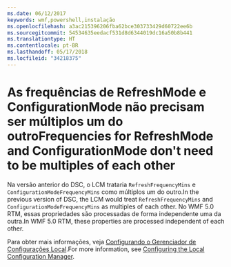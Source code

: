 ```yaml
---
ms.date: 06/12/2017
keywords: wmf,powershell,instalação
ms.openlocfilehash: a3ac215396206fba62bce303733429d60722ee6b
ms.sourcegitcommit: 54534635eedacf531d8d6344019dc16a50b8b441
ms.translationtype: HT
ms.contentlocale: pt-BR
ms.lasthandoff: 05/17/2018
ms.locfileid: "34218375"
---
```

# <a name="frequencies-for-refreshmode-and-configurationmode-dont-need-to-be-multiples-of-each-other"></a><span data-ttu-id="d30fc-102">As frequências de RefreshMode e ConfigurationMode não precisam ser múltiplos um do outro</span><span class="sxs-lookup"><span data-stu-id="d30fc-102">Frequencies for RefreshMode and ConfigurationMode don't need to be multiples of each other</span></span>

<span data-ttu-id="d30fc-103">Na versão anterior do DSC, o LCM trataria `RefreshFrequencyMins` e `ConfigurationModeFrequencyMins` como múltiplos um do outro.</span><span class="sxs-lookup"><span data-stu-id="d30fc-103">In the previous version of DSC, the LCM would treat `RefreshFrequencyMins` and `ConfigurationModeFrequencyMins` as multiples of each other.</span></span> <span data-ttu-id="d30fc-104">No WMF 5.0 RTM, essas propriedades são processadas de forma independente uma da outra.</span><span class="sxs-lookup"><span data-stu-id="d30fc-104">In WMF 5.0 RTM, these properties are processed independent of each other.</span></span>

<span data-ttu-id="d30fc-105">Para obter mais informações, veja [Configurando o Gerenciador de Configurações Local](https://msdn.microsoft.com/powershell/dsc/metaconfig).</span><span class="sxs-lookup"><span data-stu-id="d30fc-105">For more information, see [Configuring the Local Configuration Manager](https://msdn.microsoft.com/powershell/dsc/metaconfig).</span></span>
